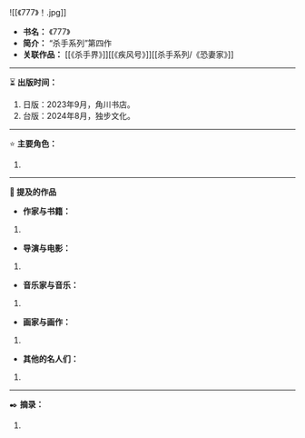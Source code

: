 
![[《777》！.jpg]]

- **书名：** 《777》
- **简介：** “杀手系列”第四作
- **关联作品：** [[《杀手界》]][[《疾风号》]][[杀手系列/《恐妻家》]] 

---

⏳ **出版时间：** 

1. 日版：2023年9月，角川书店。
2. 台版：2024年8月，独步文化。

---

⭐ **主要角色：**

1. 

---

**📜 提及的作品**

- **作家与书籍：** 

1. 

- **导演与电影：** 

1. 

- **音乐家与音乐：** 

1. 

- **画家与画作：** 

1. 

- **其他的名人们：**

1. 

---

✒️ **摘录：** 

1. 
